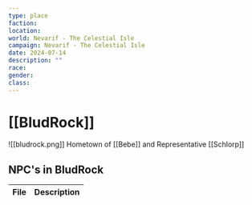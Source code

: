 ```yaml
---
type: place
faction: 
location: 
world: Nevarif - The Celestial Isle
campaign: Nevarif - The Celestial Isle
date: 2024-07-14
description: ""
race: 
gender: 
class:
---
```

# [[BludRock]]
<span class="rightimg"><span class="mediumimg"> ![[bludrock.png]]</span></span>
Hometown of [[Bebe]] and Representative [[Schlorp]]

## NPC's in BludRock 

| File | Description |
| ---- | ----------- |
